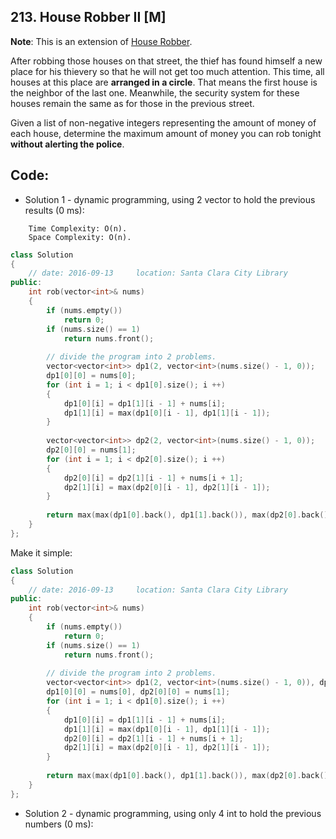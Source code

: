 ## 213. House Robber II [M]
**Note**: This is an extension of [House Robber]().  

After robbing those houses on that street, the thief has found himself a new place for his thievery so that he will not get too much attention. This time, all houses at this place are **arranged in a circle**. That means the first house is the neighbor of the last one. Meanwhile, the security system for these houses remain the same as for those in the previous street.   

Given a list of non-negative integers representing the amount of money of each house, determine the maximum amount of money you can rob tonight **without alerting the police**.   

## Code:
- Solution 1 - dynamic programming, using 2 vector to hold the previous results (0 ms):
```
    Time Complexity: O(n).
    Space Complexity: O(n).
```
```c++
class Solution 
{
    // date: 2016-09-13     location: Santa Clara City Library
public:
    int rob(vector<int>& nums) 
    {
        if (nums.empty())
            return 0;
        if (nums.size() == 1)
            return nums.front();
            
        // divide the program into 2 problems.
        vector<vector<int>> dp1(2, vector<int>(nums.size() - 1, 0));
        dp1[0][0] = nums[0];
        for (int i = 1; i < dp1[0].size(); i ++)
        {
            dp1[0][i] = dp1[1][i - 1] + nums[i];
            dp1[1][i] = max(dp1[0][i - 1], dp1[1][i - 1]);
        }
        
        vector<vector<int>> dp2(2, vector<int>(nums.size() - 1, 0));
        dp2[0][0] = nums[1];
        for (int i = 1; i < dp2[0].size(); i ++)
        {
            dp2[0][i] = dp2[1][i - 1] + nums[i + 1];
            dp2[1][i] = max(dp2[0][i - 1], dp2[1][i - 1]);
        }
        
        return max(max(dp1[0].back(), dp1[1].back()), max(dp2[0].back(), dp2[0].back()));
    }
};
```

Make it simple:
```c++
class Solution 
{
    // date: 2016-09-13     location: Santa Clara City Library
public:
    int rob(vector<int>& nums) 
    {
        if (nums.empty())
            return 0;
        if (nums.size() == 1)
            return nums.front();
            
        // divide the program into 2 problems.
        vector<vector<int>> dp1(2, vector<int>(nums.size() - 1, 0)), dp2(2, vector<int>(nums.size() - 1, 0));
        dp1[0][0] = nums[0], dp2[0][0] = nums[1];
        for (int i = 1; i < dp1[0].size(); i ++)
        {
            dp1[0][i] = dp1[1][i - 1] + nums[i];
            dp1[1][i] = max(dp1[0][i - 1], dp1[1][i - 1]);
            dp2[0][i] = dp2[1][i - 1] + nums[i + 1];
            dp2[1][i] = max(dp2[0][i - 1], dp2[1][i - 1]);
        }
        
        return max(max(dp1[0].back(), dp1[1].back()), max(dp2[0].back(), dp2[0].back()));
    }
};
```

- Solution 2 - dynamic programming, using only 4 int to hold the previous numbers (0 ms):
```c++

```
